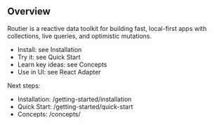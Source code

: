 ## Overview

Routier is a reactive data toolkit for building fast, local-first apps with collections, live queries, and optimistic mutations.

- Install: see Installation
- Try it: see Quick Start
- Learn key ideas: see Concepts
- Use in UI: see React Adapter

Next steps:

- Installation: /getting-started/installation
- Quick Start: /getting-started/quick-start
- Concepts: /concepts/
